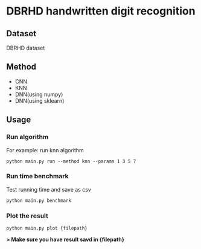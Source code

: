 # DBRHD handwritten digit recognition

## Dataset

DBRHD dataset

## Method

- CNN
- KNN
- DNN(using numpy)
- DNN(using sklearn)

## Usage

### Run algorithm

For example: run knn algorithm

```shell
python main.py run --method knn --params 1 3 5 7
```

### Run time benchmark

Test running time and save as csv

```shell
python main.py benchmark
```

### Plot the result

```shell
python main.py plot {filepath}
```

**> Make sure you have result savd in {filepath}**
